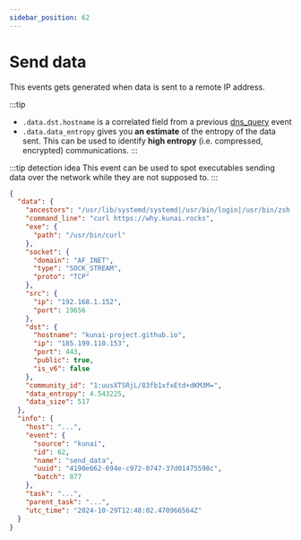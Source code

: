 ```yaml
---
sidebar_position: 62
---
```


# Send data

This events gets generated when data is sent to a remote IP address.

:::tip
* `.data.dst.hostname` is a correlated field from a previous [dns_query](dns_query) event
* `.data.data_entropy` gives you **an estimate** of the entropy of the data sent. This can be used to identify **high entropy** (i.e. compressed, encrypted) communications.
:::

:::tip detection idea
This event can be used to spot executables sending data over the network while 
they are not supposed to.
:::

```json
{
  "data": {
    "ancestors": "/usr/lib/systemd/systemd|/usr/bin/login|/usr/bin/zsh|/usr/bin/bash|/usr/bin/xinit|/usr/bin/i3|/usr/bin/bash|/usr/bin/urxvt|/usr/bin/zsh|/usr/bin/bash",
    "command_line": "curl https://why.kunai.rocks",
    "exe": {
      "path": "/usr/bin/curl"
    },
    "socket": {
      "domain": "AF_INET",
      "type": "SOCK_STREAM",
      "proto": "TCP"
    },
    "src": {
      "ip": "192.168.1.152",
      "port": 19656
    },
    "dst": {
      "hostname": "kunai-project.github.io",
      "ip": "185.199.110.153",
      "port": 443,
      "public": true,
      "is_v6": false
    },
    "community_id": "1:uusXTSRjL/83fb1xfxEtd+dKM3M=",
    "data_entropy": 4.543225,
    "data_size": 517
  },
  "info": {
    "host": "...",
    "event": {
      "source": "kunai",
      "id": 62,
      "name": "send_data",
      "uuid": "4190e662-694e-c972-0747-37d01475598c",
      "batch": 877
    },
    "task": "...",
    "parent_task": "...",
    "utc_time": "2024-10-29T12:48:02.470966564Z"
  }
}
```
